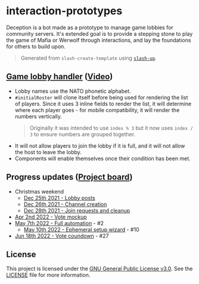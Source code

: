 # interaction-prototypes

Deception is a bot made as a prototype to manage game lobbies for community servers. It's extended goal is to provide a stepping stone to play the game of Mafia or Werwolf through interactions, and lay the foundations for others to build upon.

> Generated from `slash-create-template` using [`slash-up`](https://github.com/Snazzah/slash-up).

## [Game lobby handler](./src/util/game.ts) ([Video](./assets/lobby-interaction-demo.mp4))

- Lobby names use the NATO phonetic alphabet.
- `#initialRoster` will clone itself before being used for rendering the list of players. Since it uses 3 inline fields to render the list, it will determine where each player goes - for mobile compatibility, it will render the numbers vertically.
  > Originally it was intended to use `index % 3` but it now uses `index / 3` to ensure numbers are grouped together.
- It will not allow players to join the lobby if it is full, and it will not allow the host to leave the lobby.
- Components will enable themselves once their condition has been met.

## Progress updates ([Project board](https://github.com/orgs/TinkerStorm/projects/5/views/1))

- Christmas weekend
  - [Dec 25th 2021 - Lobby posts](https://twitter.com/SudoJunior/status/1474858833818357761)
  - [Dec 26th 2021 - Channel creation](https://twitter.com/SudoJunior/status/1475215703515054083)
  - [Dec 28th 2021 - Join requests and cleanup](https://twitter.com/SudoJunior/status/1475898353473011715)
- [Apr 2nd 2022 - Vote mockup](https://twitter.com/TinkerStorm/status/1510042509321379842)
- [May 7th 2022 - Full automation](https://twitter.com/TinkerStorm/status/1523051267454824448) - #2
  - [May 10th 2022 - Ephemeral setup wizard](https://twitter.com/TinkerStorm/status/1523806105117376512) - #10
- [Jun 18th 2022 - Vote coundown](https://twitter.com/TinkerStorm/status/1538190111959044104) - #27 

## License

This project is licensed under the [GNU General Public License v3.0](https://choosealicense.com/licenses/gpl-3.0). See the [LICENSE](LICENSE) file for more information.
